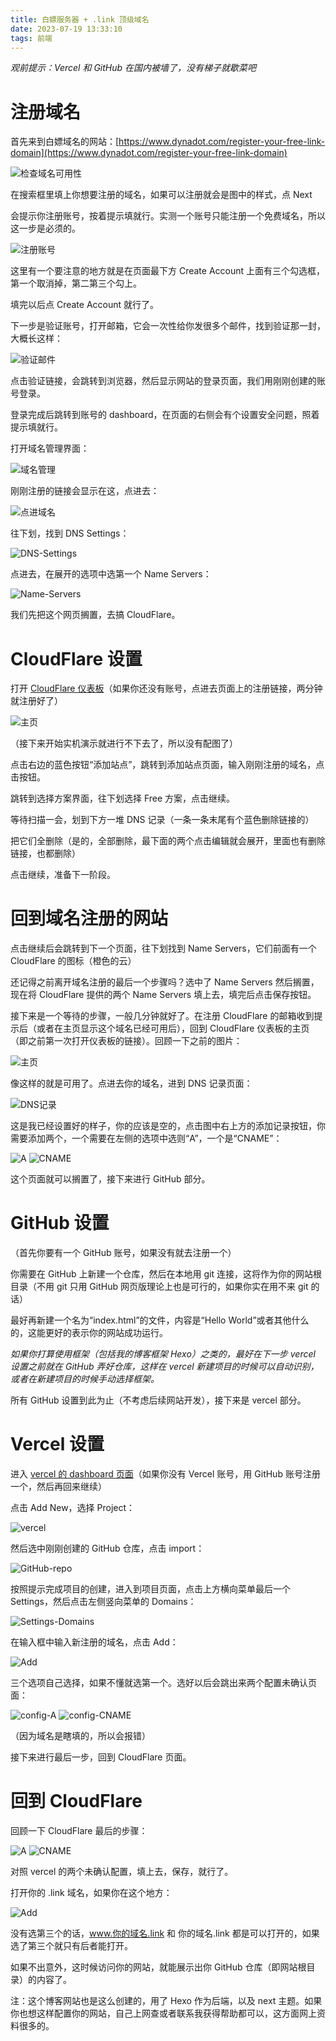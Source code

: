 ```yaml
---
title: 白嫖服务器 + .link 顶级域名
date: 2023-07-19 13:33:10
tags: 前端
---
```

*观前提示：Vercel 和 GitHub 在国内被墙了，没有梯子就歇菜吧*

# 注册域名

首先来到白嫖域名的网站：[https://www.dynadot.com/register-your-free-link-domain](https://www.dynadot.com/register-your-free-link-domain)

![检查域名可用性](images/白嫖服务器-link-顶级域名/1.png)

在搜索框里填上你想要注册的域名，如果可以注册就会是图中的样式，点 Next

会提示你注册账号，按着提示填就行。实测一个账号只能注册一个免费域名，所以这一步是必须的。

![注册账号](images/白嫖服务器-link-顶级域名/2.png)

这里有一个要注意的地方就是在页面最下方 Create Account 上面有三个勾选框，第一个取消掉，第二第三个勾上。

填完以后点 Create Account 就行了。

下一步是验证账号，打开邮箱，它会一次性给你发很多个邮件，找到验证那一封，大概长这样：

![验证邮件](images/白嫖服务器-link-顶级域名/3.png)

点击验证链接，会跳转到浏览器，然后显示网站的登录页面，我们用刚刚创建的账号登录。

登录完成后跳转到账号的 dashboard，在页面的右侧会有个设置安全问题，照着提示填就行。

打开域名管理界面：

![域名管理](images/白嫖服务器-link-顶级域名/4.png)

刚刚注册的链接会显示在这，点进去：

![点进域名](images/白嫖服务器-link-顶级域名/5.png)

往下划，找到 DNS Settings：

![DNS-Settings](images/白嫖服务器-link-顶级域名/6.png)

点进去，在展开的选项中选第一个 Name Servers：

![Name-Servers](images/白嫖服务器-link-顶级域名/7.png)

我们先把这个网页搁置，去搞 CloudFlare。

# CloudFlare 设置

打开 [CloudFlare 仪表板](https://dash.cloudflare.com/)（如果你还没有账号，点进去页面上的注册链接，两分钟就注册好了）

![主页](images/白嫖服务器-link-顶级域名/8.png)

（接下来开始实机演示就进行不下去了，所以没有配图了）

点击右边的蓝色按钮“添加站点”，跳转到添加站点页面，输入刚刚注册的域名，点击按钮。

跳转到选择方案界面，往下划选择 Free 方案，点击继续。

等待扫描一会，划到下方一堆 DNS 记录（一条一条末尾有个蓝色删除链接的）

把它们全删除（是的，全部删除，最下面的两个点击编辑就会展开，里面也有删除链接，也都删除）

点击继续，准备下一阶段。

# 回到域名注册的网站

点击继续后会跳转到下一个页面，往下划找到 Name Servers，它们前面有一个 CloudFlare 的图标（橙色的云）

还记得之前离开域名注册的最后一个步骤吗？选中了 Name Servers 然后搁置，现在将 CloudFlare 提供的两个 Name Servers 填上去，填完后点击保存按钮。

接下来是一个等待的步骤，一般几分钟就好了。在注册 CloudFlare 的邮箱收到提示后（或者在主页显示这个域名已经可用后），回到 CloudFlare 仪表板的主页（即之前第一次打开仪表板的链接）。回顾一下之前的图片：

![主页](images/白嫖服务器-link-顶级域名/8.png)

像这样的就是可用了。点进去你的域名，进到 DNS 记录页面：

![DNS记录](images/白嫖服务器-link-顶级域名/9.png)

这是我已经设置好的样子，你的应该是空的，点击图中右上方的添加记录按钮，你需要添加两个，一个需要在左侧的选项中选则“A”，一个是“CNAME”：

![A](images/白嫖服务器-link-顶级域名/10.png)
![CNAME](images/白嫖服务器-link-顶级域名/11.png)

这个页面就可以搁置了，接下来进行 GitHub 部分。

# GitHub 设置

（首先你要有一个 GitHub 账号，如果没有就去注册一个）

你需要在 GitHub 上新建一个仓库，然后在本地用 git 连接，这将作为你的网站根目录（不用 git 只用 GitHub 网页版理论上也是可行的，如果你实在用不来 git 的话）

最好再新建一个名为“index.html”的文件，内容是“Hello World”或者其他什么的，这能更好的表示你的网站成功运行。

*如果你打算使用框架（包括我的博客框架 Hexo）之类的，最好在下一步 vercel 设置之前就在 GitHub 弄好仓库，这样在 vercel 新建项目的时候可以自动识别，或者在新建项目的时候手动选择框架。*

所有 GitHub 设置到此为止（不考虑后续网站开发），接下来是 vercel 部分。

# Vercel 设置

进入 [vercel 的 dashboard 页面](https://vercel.com/dashboard)（如果你没有 Vercel 账号，用 GitHub 账号注册一个，然后再回来继续）

点击 Add New，选择 Project：

![vercel](images/白嫖服务器-link-顶级域名/12.png)

然后选中刚刚创建的 GitHub 仓库，点击 import：

![GitHub-repo](images/白嫖服务器-link-顶级域名/13.png)

按照提示完成项目的创建，进入到项目页面，点击上方横向菜单最后一个 Settings，然后点击左侧竖向菜单的 Domains：

![Settings-Domains](images/白嫖服务器-link-顶级域名/14.png)

在输入框中输入新注册的域名，点击 Add：

![Add](images/白嫖服务器-link-顶级域名/15.png)

三个选项自己选择，如果不懂就选第一个。选好以后会跳出来两个配置未确认页面：

![config-A](images/白嫖服务器-link-顶级域名/16.png)
![config-CNAME](images/白嫖服务器-link-顶级域名/17.png)

（因为域名是瞎填的，所以会报错）

接下来进行最后一步，回到 CloudFlare 页面。

# 回到 CloudFlare

回顾一下 CloudFlare 最后的步骤：

![A](images/白嫖服务器-link-顶级域名/10.png)
![CNAME](images/白嫖服务器-link-顶级域名/11.png)

对照 vercel 的两个未确认配置，填上去，保存，就行了。

打开你的 .link 域名，如果你在这个地方：

![Add](images/白嫖服务器-link-顶级域名/15.png)

没有选第三个的话，www.你的域名.link 和 你的域名.link 都是可以打开的，如果选了第三个就只有后者能打开。

如果不出意外，这时候访问你的网站，就能展示出你 GitHub 仓库（即网站根目录）的内容了。

注：这个博客网站也是这么创建的，用了 Hexo 作为后端，以及 next 主题。如果你也想这样配置你的网站，自己上网查或者联系我获得帮助都可以，这方面网上资料很多的。